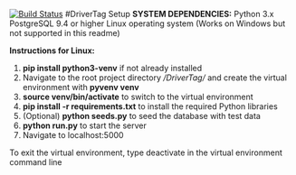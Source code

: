 [![Build Status](https://travis-ci.org/jvd33/DriverTag.svg?branch=master)](https://travis-ci.org/jvd33/DriverTag)
#DriverTag Setup
**SYSTEM DEPENDENCIES:**
Python 3.x
PostgreSQL 9.4 or higher
Linux operating system (Works on Windows but not supported in this readme)

**Instructions for Linux:**


1. **pip install python3-venv** if not already installed
2. Navigate to the root project directory */DriverTag/* and create the virtual environment with **pyvenv venv**
3. **source venv/bin/activate** to switch to the virtual environment
4. **pip install -r requirements.txt** to install the required Python libraries
5. (Optional) **python seeds.py** to seed the database with test data
5. **python run.py** to start the server
6. Navigate to localhost:5000


To exit the virtual environment, type deactivate in the virtual environment command line
